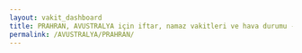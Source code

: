 ```yaml
---
layout: vakit_dashboard
title: PRAHRAN, AVUSTRALYA için iftar, namaz vakitleri ve hava durumu - ilçe/eyalet seç
permalink: /AVUSTRALYA/PRAHRAN/
---
```


<script type="text/javascript">
  var GLOBAL_COUNTRY = 'AVUSTRALYA';
  var GLOBAL_CITY = 'PRAHRAN';
  var GLOBAL_STATE = '';
  var lat = 72;
  var lon = 21;
</script>
